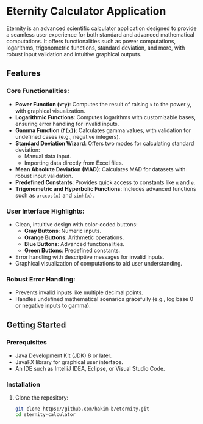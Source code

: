 # Eternity Calculator Application

Eternity is an advanced scientific calculator application designed to provide a seamless user experience for both standard and advanced mathematical computations. It offers functionalities such as power computations, logarithms, trigonometric functions, standard deviation, and more, with robust input validation and intuitive graphical outputs.

## Features

### Core Functionalities:
- **Power Function (`x^y`)**: Computes the result of raising `x` to the power `y`, with graphical visualization.
- **Logarithmic Functions**: Computes logarithms with customizable bases, ensuring error handling for invalid inputs.
- **Gamma Function (`Γ(x)`)**: Calculates gamma values, with validation for undefined cases (e.g., negative integers).
- **Standard Deviation Wizard**: Offers two modes for calculating standard deviation:
  - Manual data input.
  - Importing data directly from Excel files.
- **Mean Absolute Deviation (MAD)**: Calculates MAD for datasets with robust input validation.
- **Predefined Constants**: Provides quick access to constants like `π` and `e`.
- **Trigonometric and Hyperbolic Functions**: Includes advanced functions such as `arccos(x)` and `sinh(x)`.

### User Interface Highlights:
- Clean, intuitive design with color-coded buttons:
  - **Gray Buttons**: Numeric inputs.
  - **Orange Buttons**: Arithmetic operations.
  - **Blue Buttons**: Advanced functionalities.
  - **Green Buttons**: Predefined constants.
- Error handling with descriptive messages for invalid inputs.
- Graphical visualization of computations to aid user understanding.

### Robust Error Handling:
- Prevents invalid inputs like multiple decimal points.
- Handles undefined mathematical scenarios gracefully (e.g., log base 0 or negative inputs to gamma).

## Getting Started

### Prerequisites
- Java Development Kit (JDK) 8 or later.
- JavaFX library for graphical user interface.
- An IDE such as IntelliJ IDEA, Eclipse, or Visual Studio Code.

### Installation
1. Clone the repository:
   ```bash
   git clone https://github.com/hakim-b/eternity.git
   cd eternity-calculator
